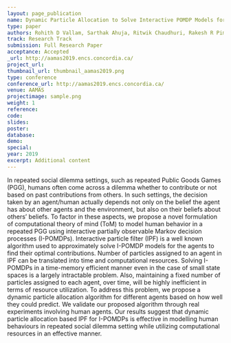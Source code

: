```yaml
---
layout: page_publication
name: Dynamic Particle Allocation to Solve Interactive POMDP Models for Social Decision Making
type: paper
authors: Rohith D Vallam, Sarthak Ahuja, Ritwik Chaudhuri, Rakesh R Pimplikar, Kushal Mukherjee, Gyana Parija, Ramasuri Narayanam
track: Research Track
submission: Full Research Paper
acceptance: Accepted
_url: http://aamas2019.encs.concordia.ca/
project_url: 
thumbnail_url: thumbnail_aamas2019.png
type: conference
conference_url: http://aamas2019.encs.concordia.ca/
venue: AAMAS
projectimage: sample.png
weight: 1
reference: 
code:
slides: 
poster: 
database: 
demo: 
special: 
year: 2019
excerpt: Additional content
---
```

In repeated social dilemma settings, such as repeated Public Goods Games (PGG), humans often come across a dilemma whether to contribute or not based on past contributions from others. In such settings, the decision taken by an agent/human actually depends not only on the belief the agent has about other agents and the environment, but also on their beliefs about others’ beliefs. To factor in these aspects, we propose a novel formulation of computational theory of mind (ToM) to model human behavior in a repeated PGG using interactive partially observable Markov decision processes (I-POMDPs). Interactive particle filter (IPF) is a well known algorithm used to approximately solve I-POMDP models for the agents to find their optimal contributions. Number of particles assigned to an agent in IPF can be translated into time and computational resources. Solving I-POMDPs in a time-memory efficient manner even in the case of small state spaces is a largely intractable problem. Also, maintaining a fixed number of particles assigned to each agent, over time, will be highly inefficient in terms of resource utilization. To address this problem, we propose a dynamic particle allocation algorithm for different agents based on how well they could predict. We validate our proposed algorithm through real experiments involving human agents. Our results suggest that dynamic particle allocation based IPF for I-POMDPs is effective in modelling human behaviours in repeated social dilemma setting while utilizing computational resources in an effective manner.

